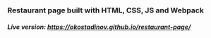 ### Restaurant page built with HTML, CSS, JS and Webpack

##### Live version: https://okostadinov.github.io/restaurant-page/